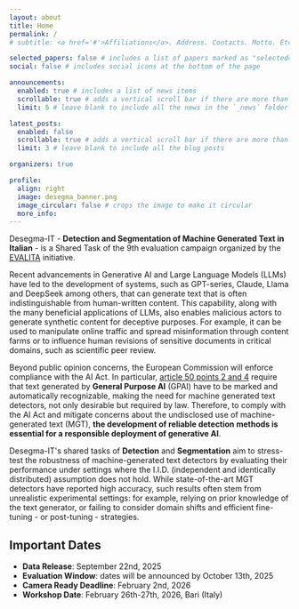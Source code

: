 ```yaml
---
layout: about
title: Home
permalink: /
# subtitle: <a href='#'>Affiliations</a>. Address. Contacts. Motto. Etc.

selected_papers: false # includes a list of papers marked as "selected={true}"
social: false # includes social icons at the bottom of the page

announcements:
  enabled: true # includes a list of news items
  scrollable: true # adds a vertical scroll bar if there are more than 3 news items
  limit: 5 # leave blank to include all the news in the `_news` folder

latest_posts:
  enabled: false 
  scrollable: true # adds a vertical scroll bar if there are more than 3 new posts items
  limit: 3 # leave blank to include all the blog posts

organizers: true

profile:
  align: right 
  image: desegma_banner.png
  image_circular: false # crops the image to make it circular
  more_info:
---
```


Desegma-IT - <b>Detection and Segmentation of Machine Generated Text in Italian</b> - is a Shared Task of the 9th evaluation campaign organized by the [EVALITA](https://www.evalita.it/) initiative. 

Recent advancements in Generative AI and Large Language Models (LLMs) have led to the development of systems, such as GPT-series, Claude, Llama and DeepSeek among others, that can generate text that is often indistinguishable from human-written content. This capability, along with the many beneficial applications of LLMs, also enables malicious actors to generate synthetic content for deceptive purposes. For example, it can be used to manipulate online traffic and spread misinformation through content farms or to influence human revisions of sensitive documents in critical domains, such as scientific peer review.

>
Beyond public opinion concerns, the European Commission will enforce compliance with the AI Act. In particular, <a href="https://artificialintelligenceact.eu/article/50/">article 50 points 2 and 4</a> require that text generated by <b>General Purpose AI</b> (GPAI) have to be marked and automatically recognizable, making the need for machine generated text detectors, not only desirable but required by law. Therefore, to comply with the AI Act and mitigate concerns about the undisclosed use of machine-generated text (MGT), <b>the development of reliable detection methods is essential for a responsible deployment of generative AI</b>.

Desegma-IT's shared tasks of <b>Detection</b> and <b>Segmentation</b> aim to stress-test the robustness of machine-generated text detectors by evaluating their performance under settings where the I.I.D. (independent and identically distributed) assumption does not hold. While state-of-the-art MGT detectors have reported high accuracy, such results often stem from unrealistic experimental settings: for example, relying on prior knowledge of the text generator, or failing to consider domain shifts and efficient fine-tuning - or post-tuning - strategies.

## Important Dates
+ <b>Data Release</b>: September 22nd, 2025
+ <b>Evaluation Window</b>: dates will be announced by October 13th, 2025
+ <b>Camera Ready Deadline</b>: February 2nd, 2026
+ <b>Workshop Date</b>: February 26th-27th, 2026, Bari (Italy)